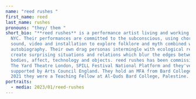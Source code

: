 ```yaml
---
name: "reed rushes "
first_name: reed
last_name: rushes
pronouns: "they/ them "
short_bio: "**reed rushes** is a performance artist living and working in Queens
  NYC. Their performances are committed to the subconscious, using choreography,
  sound, video and installation to explore folklore and myth combined with
  autobiography. Their own drag personas intermingle with ecological research to
  create surprising situations and relations which blur the edges between human
  bodies, affect, technology and objects. reed rushes has been commissioned by
  The Yard Theatre London, SPILL Festival National Platform and they've been
  supported by Arts Council England. They hold an MFA from Bard College, and in
  2021 they were a Teaching Fellow at Al-Quds Bard College, Palestine. "
portraits:
  - media: 2023/01/reed-rushes
---
```

